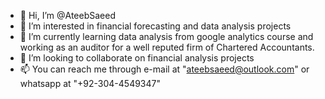 - 👋 Hi, I’m @AteebSaeed
- 👀 I’m interested in financial forecasting and data analysis projects
- 🌱 I’m currently learning data analysis from google analytics course and working as an auditor for a well reputed firm of Chartered Accountants.
- 💞️ I’m looking to collaborate on financial analysis projects
- 📫 You can reach me through e-mail at "ateebsaeed@outlook.com" or whatsapp at "+92-304-4549347"

<!---
AteebSaeed/AteebSaeed is a ✨ special ✨ repository because its `README.md` (this file) appears on your GitHub profile.
You can click the Preview link to take a look at your changes.
--->
